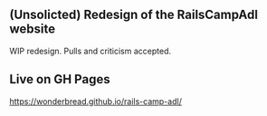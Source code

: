 ## (Unsolicted) Redesign of the RailsCampAdl website

WIP redesign. Pulls and criticism accepted.


## Live on GH Pages

https://wonderbread.github.io/rails-camp-adl/
